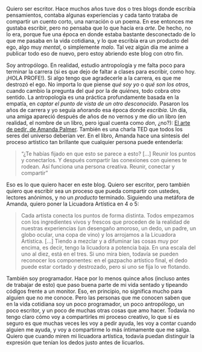 Quiero ser escritor. Hace muchos años tuve dos o tres blogs donde escribía
pensamientos, contaba algunas experiencias y cada tanto trataba de compartir un
cuento corto, una narración o un poema. En ese entonces me gustaba escribir,
pero no pensaba que lo que hacía era *arte*. De hecho, no lo era, porque fue una
época en donde estaba bastante desconectado de lo que me pasaba en la vida
cotidiana, y lo que escribía era un producto del ego, algo muy *mental*, o
simplemente *malo*. Tal vez algún día me anime a publicar todo eso de nuevo,
pero estoy abriendo este blog con otro fin.

Soy antropólogo. En realidad, estudio antropología y me falta poco para terminar
la carrera (si es que dejo de faltar a clases para escribir, como hoy. ¡HOLA
PROFE!). Si algo tengo que agradecerle a la carrera, es que me destrozó el ego.
No importa lo que piense *qué soy yo* o *qué son los otros*, cuando cambio la
pregunta del *qué* por la de *quiénes*, todo cobra otro sentido. La antropología
es una práctica profundamente basada en la empatía, en *captar el punto de vista
de un otro desconocido*. Pasaron los años de carrera y yo seguía añorando esa
época donde *escribía*. Un día, una amiga apareció después de años de no vernos
y me dio un libro (en realidad, el nombre de un libro, pero igual cuenta como
*don*, ¿no?): [El arte de pedir, de Amanda Palmer](https://www.ted.com/talks/amanda_palmer_the_art_of_asking?language=es). También es una charla TED que
todos los seres del universo deberían ver. En el libro, Amanda hace una síntesis
del proceso artístico tan brillante que cualquier persona puede entenderla:

> “¿Te habías fijado en que esto se parece a esto? […] Reunir los puntos y
> conectarlos. Y después compartir las conexiones con quienes te rodean. Así
> funciona una persona creativa. Reunir, conectar y compartir”

Eso es lo que quiero hacer en este blog. Quiero ser escritor, pero también
quiero que escribir sea un proceso que pueda compartir con ustedes, lectores
anónimos, y no un *producto* terminado. Siguiendo una metáfora de Amanda, quiero
poner la Licuadora Artística en 4 o 5:

> Cada artista conecta los puntos de forma distinta. Todos empezamos con los
> ingredientes vivos y frescos que proceden de la realidad de nuestras
> experiencias (un desengaño amoroso, un dedo, un padre, un globo ocular,
> una copa de vino) y los arrojamos a la Licuadora Artística. [...] Tiendo a
> mezclar y a difuminar las cosas muy por encima, es decir, tengo la licuadora
> a potencia baja. En una escala del uno al diez, está en el tres. Si uno mira
> bien, todavía se pueden reconocer los componentes: en el gazpacho artístico
> final, el dedo puede estar cortado y destrozado, pero si uno se fija lo ve
> flotando.

También soy programador. Hace por lo menos quince años (incluso antes de
trabajar de esto) que paso buena parte de mi vida sentado y tipeando códigos
frente a un monitor. Eso, en principio, no significa mucho para alguien que no
me conoce. Pero las personas que me conocen saben que en la vida cotidiana soy
un poco programador, un poco antropólogo, un poco escritor, y un poco de muchas
otras cosas que amo hacer. Todavía no tengo claro cómo voy a compartirles mi
proceso creativo, lo que sí es seguro es que muchas veces les voy a pedir ayuda,
les voy a contar cuando alguien me ayuda, y voy a compartirme lo más íntimamente
que me salga. Quiero que cuando miren mi licuadora artística, todavía puedan
distinguir la expresión que tenían los dedos justo antes de licuarlos.
